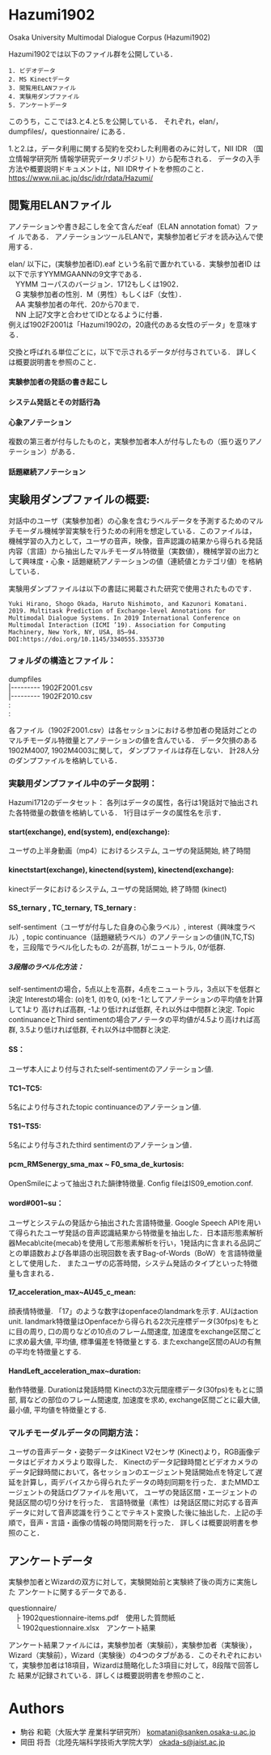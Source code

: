 # Hazumi1902
Osaka University Multimodal Dialogue Corpus (Hazumi1902)

Hazumi1902では以下のファイル群を公開している．
```
1. ビデオデータ
2. MS Kinectデータ
3. 閲覧用ELANファイル
4. 実験用ダンプファイル
5. アンケートデータ
```
このうち，ここでは3.と4.と5.を公開している．
それぞれ，elan/，dumpfiles/，questionnaire/ にある．

1.と2.は，データ利用に関する契約を交わした利用者のみに対して，NII IDR
（国立情報学研究所 情報学研究データリポジトリ）から配布される．
データの入手方法や概要説明ドキュメントは，NII IDRサイトを参照のこと．  
https://www.nii.ac.jp/dsc/idr/rdata/Hazumi/

## 閲覧用ELANファイル
アノテーションや書き起こしを全て含んだeaf（ELAN annotation fomat）ファイ
ルである．
アノテーションツールELANで，実験参加者ビデオを読み込んで使用する．

elan/ 以下に，(実験参加者ID).eaf という名前で置かれている．実験参加者ID
は以下で示すYYMMGAANNの9文字である．  
　YYMM	コーパスのバージョン．1712もしくは1902．  
　G	実験参加者の性別．M（男性）もしくはF（女性）．  
　AA	実験参加者の年代．20から70まで．  
　NN	上記7文字と合わせてIDとなるように付番．  
例えば1902F2001は「Hazumi1902の，20歳代のある女性のデータ」を意味する．

交換と呼ばれる単位ごとに，以下で示されるデータが付与されている．
詳しくは概要説明書を参照のこと．

#### 実験参加者の発話の書き起こし
#### システム発話とその対話行為
#### 心象アノテーション
複数の第三者が付与したものと，実験参加者本人が付与したもの（振り返りアノテーション）がある．
#### 話題継続アノテーション


## 実験用ダンプファイルの概要:
対話中のユーザ（実験参加者）の心象を含むラベルデータを予測するためのマルチモーダル機械学習実験を行うための利用を想定している．このファイルは， 機械学習の入力として，ユーザの音声，映像，音声認識の結果から得られる発話内容（言語）から抽出したマルチモーダル特徴量（実数値），機械学習の出力として興味度・心象・話題継続アノテーションの値（連続値とカテゴリ値）を格納している．

実験用ダンプファイルは以下の書誌に掲載された研究で使用されたものです．  
```
Yuki Hirano, Shogo Okada, Haruto Nishimoto, and Kazunori Komatani. 2019. Multitask Prediction of Exchange-level Annotations for Multimodal Dialogue Systems. In 2019 International Conference on Multimodal Interaction (ICMI ’19). Association for Computing Machinery, New York, NY, USA, 85–94. DOI:https://doi.org/10.1145/3340555.3353730
```
### フォルダの構造とファイル：
dumpfiles      
|---------	1902F2001.csv  
|---------	1902F2010.csv  
:  
:  

各ファイル（1902F2001.csv）は各セッションにおける参加者の発話対ごとの
マルチモーダル特徴量とアノテーションの値を含んでいる．
データ欠損のある1902M4007, 1902M4003に関して， ダンプファイルは存在しない． 計28人分のダンプファイルを格納している．

### 実験用ダンプファイル中のデータ説明：
Hazumi1712のデータセット：
各列はデータの属性，各行は1発話対で抽出された各特徴量の数値を格納している．
1行目はデータの属性名を示す．


#### start(exchange), end(system), end(exchange):
ユーザの上半身動画（mp4）におけるシステム, ユーザの発話開始, 終了時間 

#### kinectstart(exchange), kinectend(system), kinectend(exchange): 
kinectデータにおけるシステム, ユーザの発話開始, 終了時間 (kinect)

#### SS_ternary , TC_ternary, TS_ternary : 
self-sentiment（ユーザが付与した自身の心象ラベル）, interest（興味度ラベル）, topic continuance（話題継続ラベル）のアノテーションの値(IN,TC,TS)を，三段階でラベル化したもの. 2が高群, 1がニュートラル, 0が低群. 

##### 3段階のラベル化方法：
self-sentimentの場合，5点以上を高群，4点をニュートラル，3点以下を低群と決定
Interestの場合: (o)を1, (t)を0, (x)を-1としてアノテーションの平均値を計算して1より
高ければ高群, -1より低ければ低群, それ以外は中間群と決定. 
Topic continuanceとThird sentimentの場合アノテータの平均値が4.5より高ければ高群, 3.5より低ければ低群, それ以外は中間群と決定. 

#### SS：
ユーザ本人により付与されたself-sentimentのアノテーション値. 

#### TC1~TC5:
5名により付与されたtopic continuanceのアノテーション値.

#### TS1~TS5:
5名により付与されたthird sentimentのアノテーション値．

#### pcm_RMSenergy_sma_max ~ F0_sma_de_kurtosis: 
OpenSmileによって抽出された韻律特徴量. Config fileはIS09_emotion.conf.

#### word#001~su： 
ユーザとシステムの発話から抽出された言語特徴量.
Google Speech APIを用いて得られたユーザ発話の音声認識結果から特徴量を抽出した．日本語形態素解析器Mecab\cite{mecab}を使用して形態素解析を行い，1発話内に含まれる品詞ごとの単語数および各単語の出現回数を表すBag-of-Words（BoW）を言語特徴量として使用した．
またユーザの応答時間，システム発話のタイプといった特徴量も含まれる．

#### 17_acceleration_max~AU45_c_mean: 
顔表情特徴量. 「17」のような数字はopenfaceのlandmarkを示す. AUはaction unit.
landmark特徴量はOpenfaceから得られる2次元座標データ(30fps)をもとに目の周り, 口の周りなどの10点のフレーム間速度, 加速度をexchange区間ごとに求め最大値, 平均値, 標準偏差を特徴量とする. またexchange区間のAUの有無の平均を特徴量とする. 

#### HandLeft_acceleration_max~duration: 
動作特徴量. Durationは発話時間
Kinectの3次元間座標データ(30fps)をもとに頭部, 肩などの部位のフレーム間速度, 加速度を求め, exchange区間ごとに最大値, 最小値, 平均値を特徴量とする. 


### マルチモーダルデータの同期方法：
ユーザの音声データ・姿勢データはKinect V2センサ (Kinect)より，RGB画像データはビデオカメラより取得した．
Kinectのデータ記録時間とビデオカメラのデータ記録時間において，各セッションのエージェント発話開始点を特定して遅延を計算し，両デバイスから得られたデータの時刻同期を行った．またMMDエージェントの発話ログファイルを用いて，
ユーザの発話区間・エージェントの発話区間の切り分けを行った．
言語特徴量（素性）は発話区間に対応する音声データに対して音声認識を行うことでテキスト変換した後に抽出した．上記の手順で，音声・言語・画像の情報の時間同期を行った．
 詳しくは概要説明書を参照のこと．

## アンケートデータ
実験参加者とWizardの双方に対して，実験開始前と実験終了後の両方に実施した
アンケートに関するデータである．

questionnaire/  
　├ 1902questionnaire-items.pdf　使用した質問紙  
　└ 1902questionnaire.xlsx　アンケート結果  

アンケート結果ファイルには，実験参加者（実験前），実験参加者（実験後），
Wizard（実験前），Wizard（実験後）の4つのタブがある．このそれぞれにおい
て，実験参加者は18項目，Wizardは簡略化した3項目に対して，8段階で回答した
結果が記録されている．詳しくは概要説明書を参照のこと．


# Authors
* 駒谷 和範（大阪大学 産業科学研究所） komatani@sanken.osaka-u.ac.jp
* 岡田 将吾（北陸先端科学技術大学院大学） okada-s@jaist.ac.jp
